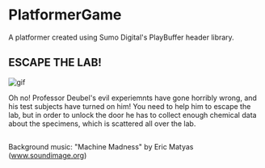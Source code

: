 # PlatformerGame
A platformer created using Sumo Digital's PlayBuffer header library.

## ESCAPE THE LAB! 


![gif](escape_the_lab.gif)


Oh no! Professor Deubel's evil experiemnts have gone horribly wrong, and his test subjects have turned on him! You need to help him to escape the lab, but in order to unlock the door he has to collect enough chemical data about the specimens, which is scattered all over the lab.


##
Background music:
"Machine Madness" by Eric Matyas (www.soundimage.org)
